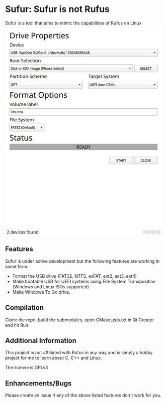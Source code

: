 # Sufur: Sufur is not Rufus

Sufur is a tool that aims to mimic the capabilities of Rufus on Linux
![Sufur Screenshot](assets/screenshot.jpg)
## Features
Sufur is under active development but the following features are working in some form:

- Format the USB drive (FAT32, NTFS, exFAT, ext2, ext3, ext4)
- Make bootable USB for UEFI systems using File System Transposition (Windows and Linux ISOs supported)
- Make Windows To Go drive.

## Compilation
Clone the repo, build the submodules, open CMakeLists.txt in Qt Creator and hit Run

## Additional Information
This project is not affiliated with Rufus in any way and is simply a hobby project for me to learn about C, C++ and Linux.

The license is GPLv3

## Enhancements/Bugs
Please create an issue if any of the above listed features don't work for you.

